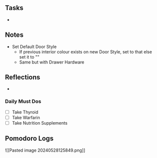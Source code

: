 ## Tasks

- 

## Notes

- Set Default Door Style
	- If previous interior colour exists on new Door Style,  set to that else set it to ""
	- Same but with Drawer Hardware

## Reflections

- 

### Daily Must Dos

- [ ] Take Thyroid
- [ ] Take Warfarin
- [ ] Take Nutrition Supplements

## Pomodoro Logs

![[Pasted image 20240528125849.png]]